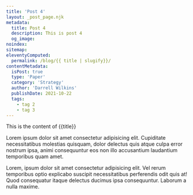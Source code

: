 ```yaml
---
title: 'Post 4'
layout: _post_page.njk
metadata:
  title: Post 4
  description: This is post 4
  og_image:
noindex: 
sitemap:
eleventyComputed:
  permalink: /blog/{{ title | slugify}}/
contentMetadata:
  isPost: true
  type: 'Paper'
  category: 'Strategy' 
  author: 'Darrell Wilkins'
  publishDate: 2021-10-22
  tags:
    - tag 2
    - tag 3
---
```


This is the content of {{title}}

Lorem ipsum dolor sit amet consectetur adipisicing elit. Cupiditate necessitatibus molestias quisquam, dolor delectus quis atque culpa error nostrum ipsa, animi consequuntur eos non illo accusantium laudantium temporibus quam amet.

Lorem, ipsum dolor sit amet consectetur adipisicing elit. Vel rerum temporibus optio explicabo suscipit necessitatibus perferendis odit quis at! Quod consequatur itaque delectus ducimus ipsa consequuntur. Laborum a nulla maxime.